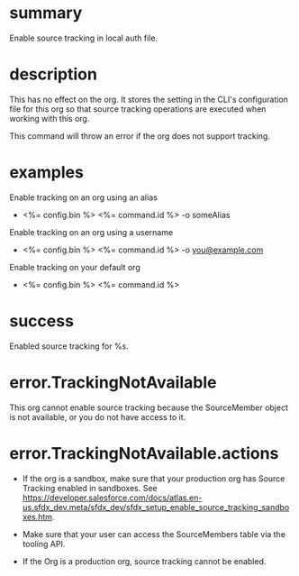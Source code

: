 # summary

Enable source tracking in local auth file.

# description

This has no effect on the org. It stores the setting in the CLI's configuration file for this org so that source tracking operations are executed when working with this org.

This command will throw an error if the org does not support tracking.

# examples

Enable tracking on an org using an alias

- <%= config.bin %> <%= command.id %> -o someAlias

Enable tracking on an org using a username

- <%= config.bin %> <%= command.id %> -o you@example.com

Enable tracking on your default org

- <%= config.bin %> <%= command.id %>

# success

Enabled source tracking for %s.

# error.TrackingNotAvailable

This org cannot enable source tracking because the SourceMember object is not available, or you do not have access to it.

# error.TrackingNotAvailable.actions

- If the org is a sandbox, make sure that your production org has Source Tracking enabled in sandboxes. See https://developer.salesforce.com/docs/atlas.en-us.sfdx_dev.meta/sfdx_dev/sfdx_setup_enable_source_tracking_sandboxes.htm.

- Make sure that your user can access the SourceMembers table via the tooling API.

- If the Org is a production org, source tracking cannot be enabled.
